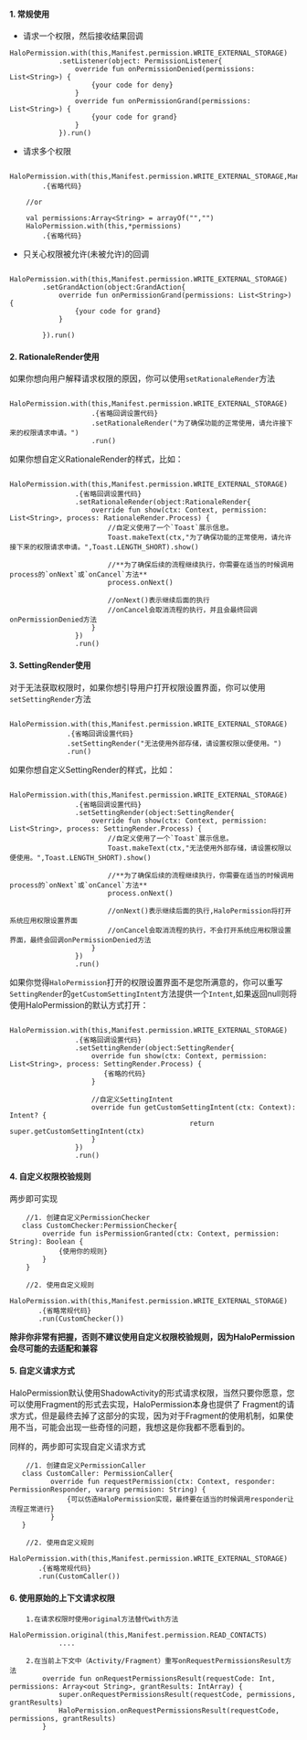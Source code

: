 #### 1. 常规使用

* 请求一个权限，然后接收结果回调
```
HaloPermission.with(this,Manifest.permission.WRITE_EXTERNAL_STORAGE)
            .setListener(object: PermissionListener{
                override fun onPermissionDenied(permissions: List<String>) {
                    {your code for deny}
                }
                override fun onPermissionGrand(permissions: List<String>) {
                    {your code for grand}
                }
            }).run()
```
    
* 请求多个权限

```
    HaloPermission.with(this,Manifest.permission.WRITE_EXTERNAL_STORAGE,Manifest.permission.CALL_PHONE)
        .{省略代码}

    //or

    val permissions:Array<String> = arrayOf("","")
    HaloPermission.with(this,*permissions)
        .{省略代码}
```
* 只关心权限被允许(未被允许)的回调
```
    HaloPermission.with(this,Manifest.permission.WRITE_EXTERNAL_STORAGE)
        .setGrandAction(object:GrandAction{
            override fun onPermissionGrand(permissions: List<String>) {
                {your code for grand}
            }

        }).run()
```




#### 2. RationaleRender使用
如果你想向用户解释请求权限的原因，你可以使用`setRationaleRender`方法

```
    HaloPermission.with(this,Manifest.permission.WRITE_EXTERNAL_STORAGE)
                    .{省略回调设置代码}
                    .setRationaleRender("为了确保功能的正常使用，请允许接下来的权限请求申请。")
                    .run()
```
    
如果你想自定义RationaleRender的样式，比如：

```
   HaloPermission.with(this,Manifest.permission.WRITE_EXTERNAL_STORAGE)
                .{省略回调设置代码}
                .setRationaleRender(object:RationaleRender{
                    override fun show(ctx: Context, permission: List<String>, process: RationaleRender.Process) {
                        //自定义使用了一个`Toast`展示信息。
                        Toast.makeText(ctx,"为了确保功能的正常使用，请允许接下来的权限请求申请。",Toast.LENGTH_SHORT).show()

                        //**为了确保后续的流程继续执行，你需要在适当的时候调用process的`onNext`或`onCancel`方法**
                        process.onNext()

                        //onNext()表示继续后面的执行
                        //onCancel会取消流程的执行，并且会最终回调onPermissionDenied方法
                    }
                })
                .run()
```

#### 3. SettingRender使用

对于无法获取权限时，如果你想引导用户打开权限设置界面，你可以使用`setSettingRender`方法

```
    HaloPermission.with(this,Manifest.permission.WRITE_EXTERNAL_STORAGE)
              .{省略回调设置代码}
              .setSettingRender("无法使用外部存储，请设置权限以便使用。")
              .run()
```
    
如果你想自定义SettingRender的样式，比如：

```
   HaloPermission.with(this,Manifest.permission.WRITE_EXTERNAL_STORAGE)
                .{省略回调设置代码}
                .setSettingRender(object:SettingRender{
                    override fun show(ctx: Context, permission: List<String>, process: SettingRender.Process) {
                        //自定义使用了一个`Toast`展示信息。
                        Toast.makeText(ctx,"无法使用外部存储，请设置权限以便使用。",Toast.LENGTH_SHORT).show()

                        //**为了确保后续的流程继续执行，你需要在适当的时候调用process的`onNext`或`onCancel`方法**
                        process.onNext()

                        //onNext()表示继续后面的执行,HaloPermission将打开系统应用权限设置界面
                        //onCancel会取消流程的执行，不会打开系统应用权限设置界面，最终会回调onPermissionDenied方法
                    }
                })
                .run()
```

如果你觉得`HaloPermission`打开的权限设置界面不是您所满意的，你可以重写`SettingRender`的`getCustomSettingIntent`方法提供一个`Intent`,如果返回null则将使用HaloPermission的默认方式打开：

```
    HaloPermission.with(this,Manifest.permission.WRITE_EXTERNAL_STORAGE)
                .{省略回调设置代码}
                .setSettingRender(object:SettingRender{
                    override fun show(ctx: Context, permission: List<String>, process: SettingRender.Process) {
                       {省略的代码}
                    }

                    //自定义SettingIntent
                    override fun getCustomSettingIntent(ctx: Context): Intent? {
                                            return super.getCustomSettingIntent(ctx)
                    }
                })
                .run()
```

#### 4. 自定义权限校验规则

两步即可实现

```
    //1. 创建自定义PermissionChecker
   class CustomChecker:PermissionChecker{
        override fun isPermissionGranted(ctx: Context, permission: String): Boolean {
            {使用你的规则}
        }
    }

    //2. 使用自定义规则
    HaloPermission.with(this,Manifest.permission.WRITE_EXTERNAL_STORAGE)
       .{省略常规代码}
       .run(CustomChecker())

```

**除非你非常有把握，否则不建议使用自定义权限校验规则，因为HaloPermission会尽可能的去适配和兼容**

#### 5. 自定义请求方式

HaloPermission默认使用ShadowActivity的形式请求权限，当然只要你愿意，您可以使用Fragment的形式去实现，HaloPermission本身也提供了
Fragment的请求方式，但是最终去掉了这部分的实现，因为对于Fragment的使用机制，如果使用不当，可能会出现一些奇怪的问题，我想这是你我都不愿看到的。

同样的，两步即可实现自定义请求方式

```
    //1. 创建自定义PermissionCaller
   class CustomCaller: PermissionCaller{
          override fun requestPermission(ctx: Context, responder: PermissionResponder, vararg permision: String) {
              {可以仿造HaloPermission实现，最终要在适当的时候调用responder让流程正常进行}
          }
   }

    //2. 使用自定义规则
    HaloPermission.with(this,Manifest.permission.WRITE_EXTERNAL_STORAGE)
       .{省略常规代码}
       .run(CustomCaller())

```


#### 6. 使用原始的上下文请求权限

```
    1.在请求权限时使用original方法替代with方法
        HaloPermission.original(this,Manifest.permission.READ_CONTACTS)
            ....

    2.在当前上下文中（Activity/Fragment）重写onRequestPermissionsResult方法
        override fun onRequestPermissionsResult(requestCode: Int, permissions: Array<out String>, grantResults: IntArray) {
            super.onRequestPermissionsResult(requestCode, permissions, grantResults)
            HaloPermission.onRequestPermissionsResult(requestCode, permissions, grantResults)
        }

```